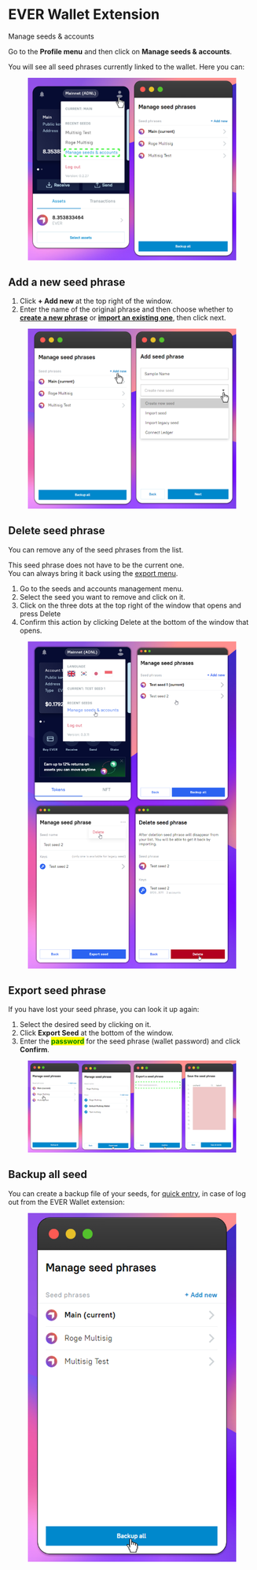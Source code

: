 # EVER Wallet Extension

Manage seeds & accounts

Go to the **Profile menu** and then click on **Manage seeds & accounts**.

You will see all seed phrases currently linked to the wallet. Here you can:&#x20;

<figure><img src="../../.gitbook/assets/image (5).png" alt=""><figcaption></figcaption></figure>

## Add a new seed phrase

1. Click **+ Add new** at the top right of the window.&#x20;
2. Enter the name of the original phrase and then choose whether to [**create a new phrase**](../../getting-started/install-and-singing-in/creating-a-new-wallet.md) or [**import an existing one**](../../getting-started/install-and-singing-in/sign-in-with-existing-seed-phrase.md), then click next.&#x20;

<figure><img src="../../.gitbook/assets/image (16) (2).png" alt=""><figcaption></figcaption></figure>

## Delete seed phrase

You can remove any of the seed phrases from the list.

This seed phrase does not have to be the current one.\
You can always bring it back using the [export menu](ever-wallet-extension.md#export-seed-phrase).

1. Go to the seeds and accounts management menu.
2. Select the seed you want to remove and click on it.
3. Click on the three dots at the top right of the window that opens and press Delete
4. Confirm this action by clicking Delete at the bottom of the window that opens.

<figure><img src="../../.gitbook/assets/image (12) (2).png" alt=""><figcaption></figcaption></figure>

## Export seed phrase

If you have lost your seed phrase, you can look it up again:&#x20;

1. Select the desired seed by clicking on it.
2. Click **Export Seed** at the bottom of the window.&#x20;
3. Enter the <mark style="color:green;">**password**</mark> for the seed phrase (wallet password) and click **Confirm**.&#x20;

<figure><img src="../../.gitbook/assets/image (9).png" alt=""><figcaption></figcaption></figure>

## Backup all seed

You can create a backup file of your seeds, for [quick entry](../../getting-started/install-and-singing-in/sign-in-with-existing-backup.md), in case of log out from the EVER Wallet extension:

<figure><img src="../../.gitbook/assets/image (3) (1).png" alt=""><figcaption></figcaption></figure>


